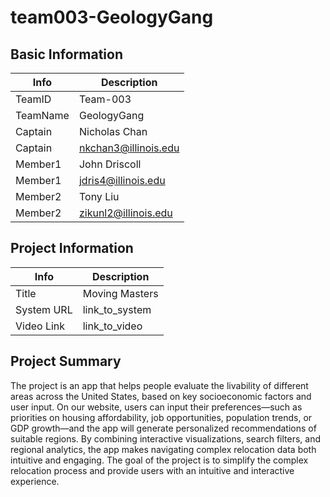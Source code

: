 # team003-GeologyGang

## Basic Information

|   Info      |        Description     |
| ----------- | ---------------------- |
| TeamID      |        Team-003        |
| TeamName    |        GeologyGang     |
| Captain     |        Nicholas Chan   |
| Captain     |  nkchan3@illinois.edu  |
| Member1     |        John Driscoll   |
| Member1     |  jdris4@illinois.edu   |
| Member2     |         Tony Liu       |
| Member2     |  zikunl2@illinois.edu  |

## Project Information

|   Info      |        Description     |
| ----------- | ---------------------- |
|  Title      |      Moving Masters    |
| System URL  |      link_to_system    |
| Video Link  |      link_to_video     |

## Project Summary

The project is an app that helps people evaluate the livability of different areas across the United States, based on key socioeconomic factors and user input. On our website, users can input their preferences—such as priorities on housing affordability, job opportunities, population trends, or GDP growth—and the app will generate personalized recommendations of suitable regions. By combining interactive visualizations, search filters, and regional analytics, the app makes navigating complex relocation data both intuitive and engaging. The goal of the project is to simplify the complex relocation process and provide users with an intuitive and interactive experience.

